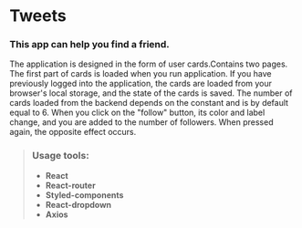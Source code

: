 # Tweets

### This app can help you find a friend.

The application is designed in the form of user cards.Contains two pages. The
first part of cards is loaded when you run application. If you have previously
logged into the application, the cards are loaded from your browser's local
storage, and the state of the cards is saved. The number of cards loaded from
the backend depends on the constant and is by default equal to 6. When you click
on the "follow" button, its color and label change, and you are added to the
number of followers. When pressed again, the opposite effect occurs.

> ### Usage tools:
>
> - **React**
> - **React-router**
> - **Styled-components**
> - **React-dropdown**
> - **Axios**
